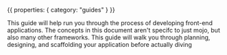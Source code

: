 {{
  properties: {
    category: "guides"
  }
}}

This guide will help run you through the process of developing front-end applications. The concepts
in this document aren't specifc to just mojo, but also many other frameworks. This guide will walk you through planning, designing, and scaffolding your application before actually diving
